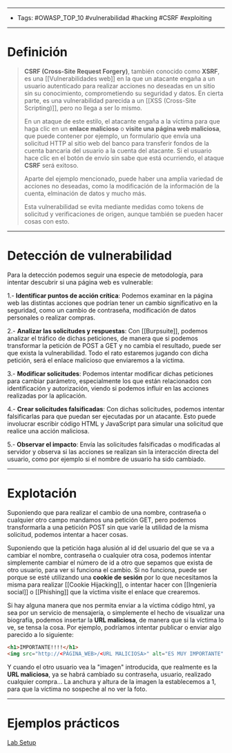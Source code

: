 ---------
- Tags: #OWASP_TOP_10 #vulnerabilidad #hacking #CSRF #exploiting 
--------------
# Definición

> **CSRF (Cross-Site Request Forgery)**, también conocido como **XSRF**, es una [[Vulnerabilidades web]] en la que un atacante engaña a un usuario autenticado para realizar acciones no deseadas en un sitio sin su conocimiento, comprometiendo su seguridad y datos. En cierta parte, es una vulnerabilidad parecida a un [[XSS (Cross-Site Scripting)]], pero no llega a ser lo mismo.
> 
> En un ataque de este estilo, el atacante engaña a la víctima para que haga clic en un **enlace malicioso** o **visite una página web maliciosa**, que puede contener por ejemplo, un formulario que envía una solicitud HTTP al sitio web del banco para transferir fondos de la cuenta bancaria del usuario a la cuenta del atacante. Si el usuario hace clic en el botón de envío sin sabe que está ocurriendo, el ataque **CSRF** será exitoso.
>
> Aparte del ejemplo mencionado, puede haber una amplia variedad de acciones no deseadas, como la modificación de la información de la cuenta, elminación de datos y mucho más.
> 
> Esta vulnerabilidad se evita mediante medidas como tokens de solicitud y verificaciones de origen, aunque también se pueden hacer cosas con esto.

--------
# Detección de vulnerabilidad

Para la detección podemos seguir una especie de metodología, para intentar descubrir si una página web es vulnerable:

1.- **Identificar puntos de acción crítica**: Podemos examinar en la página web las distintas acciones que podrían tener un cambio significativo en la seguridad, como un cambio de contraseña, modificación de datos personales o realizar compras.

2.- **Analizar las solicitudes y respuestas**: Con [[Burpsuite]], podemos analizar el tráfico de dichas peticiones, de manera que si podemos transformar la petición de POST a GET y no cambia el resultado, puede ser que exista la vulnerabilidad. Todo el rato estaremos jugando con dicha petición, será el enlace malicioso que enviaremos a la víctima.

3.- **Modificar solicitudes**: Podemos intentar modificar dichas peticiones para cambiar parámetro, especialmente los que están relacionados con identificación y autorización, viendo si podemos influir en las acciones realizadas por la aplicación.

4.- **Crear solicitudes falsificadas**: Con dichas solicitudes, podemos intentar falsificarlas para que puedan ser ejecutadas por un atacante. Esto puede involucrar escribir código HTML y JavaScript para simular una solicitud que realice una acción maliciosa.

5.- **Observar el impacto**: Envía las solicitudes falsificadas o modificadas al servidor y observa si las acciones se realizan sin la interacción directa del usuario, como por ejemplo si el nombre de usuario ha sido cambiado.

--------
# Explotación

Suponiendo que para realizar el cambio de una nombre, contraseña o cualquier otro campo mandamos una petición GET, pero podemos transformarla a una petición POST sin que varíe la utilidad de la misma solicitud, podemos intentar a hacer cosas. 

Suponiendo que la petición haga alusión al id del usuario del que se va a cambiar el nombre, contraseña o cualquier otra cosa, podemos intentar simplemente cambiar el número de id a otro que sepamos que exista de otro usuario, para ver si funciona el cambio. Si no funciona, puede ser porque se esté utilizando una **cookie de sesión** por lo que necesitamos la misma para realizar [[Cookie Hijacking]], o intentar hacer con [[Ingeniería social]] o [[Phishing]] que la víctima visite el enlace que crearemos.

Si hay alguna manera que nos permita enviar a la víctima código html, ya sea por un servicio de mensajería, o simplemente el hecho de visualizar una biografía, podemos insertar la **URL maliciosa**, de manera que si la víctima lo ve, se tensa la cosa. Por ejemplo, podríamos intentar publicar o enviar algo parecido a lo siguiente:

```html
<h1>IMPORTANTE!!!!</h1> 
<img src="http://<PÁGINA_WEB>/<URL MALICIOSA>" alt="ES MUY IMPORTANTE" width="1" height="1"/>
```

Y cuando el otro usuario vea la "imagen" introducida, que realmente es la **URL maliciosa**, ya se habrá cambiado su contraseña, usuario, realizado cualquier compra... La anchura y altura de la imagen la establecemos a 1, para que la víctima no sospeche al no ver la foto.

--------
# Ejemplos prácticos

[Lab Setup]([https://seedsecuritylabs.org/Labs_20.04/Files/Web_CSRF_Elgg/Labsetup.zip](https://seedsecuritylabs.org/Labs_20.04/Files/Web_CSRF_Elgg/Labsetup.zip))